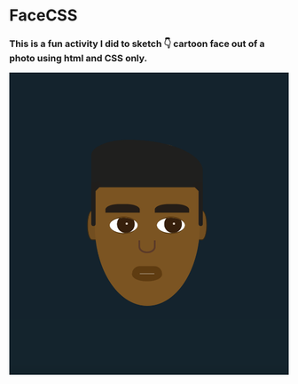 # FaceCSS

### This is a fun activity I did to sketch 👇 cartoon face out of a photo using html and CSS only. 

![The final face Cartoon](https://github.com/Ghenet/FaceCSS/blob/master/final.png)
